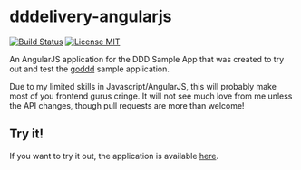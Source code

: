 # dddelivery-angularjs 

[![Build Status](https://travis-ci.org/marcusolsson/dddelivery-angularjs.svg?branch=master)](https://travis-ci.org/marcusolsson/dddelivery-angularjs)
[![License MIT](https://img.shields.io/badge/license-MIT-lightgrey.svg?style=flat)](LICENSE)

An AngularJS application for the DDD Sample App that was created to try out and test the [goddd](https://github.com/marcusolsson/goddd) sample application.

Due to my limited skills in Javascript/AngularJS, this will probably make most of you frontend gurus cringe. It will not see much love from me unless the API changes, though pull requests are more than welcome!

## Try it!

If you want to try it out, the application is available [here](http://marcusolsson.github.io/dddelivery-angularjs).
